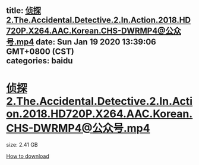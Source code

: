 
title: 侦探2.The.Accidental.Detective.2.In.Action.2018.HD720P.X264.AAC.Korean.CHS-DWRMP4@公众号.mp4
date: Sun Jan 19 2020 13:39:06 GMT+0800 (CST)    
categories: baidu
---

# 侦探2.The.Accidental.Detective.2.In.Action.2018.HD720P.X264.AAC.Korean.CHS-DWRMP4@公众号.mp4
size: 2.41 GB
 
 

[How to download](https://bpcam.bemobtrk.com/go/2ceec3aa-1ca2-46d6-b9ff-aaa5c184517c?jno=901)